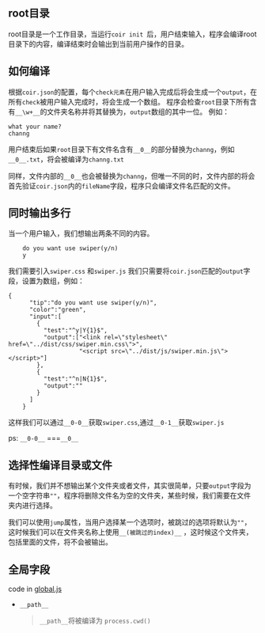 ## root目录
root目录是一个工作目录，当运行`coir init `后，用户结束输入，程序会编译root目录下的内容，编译结束时会输出到当前用户操作的目录。

## 如何编译
根据`coir.json`的配置，每个`check元素`在用户输入完成后将会生成一个`output`，在所有`check`被用户输入完成时，将会生成一个数组。
程序会检查`root`目录下所有含有`__\w+__`的文件夹名称并将其替换为，`output`数组的其中一位。
例如：
```
what your name?
channg
```
用户结束后如果`root`目录下有文件名含有`__0__`的部分替换为`channg`，例如`__0__.txt`，将会被编译为`channg.txt`

同样，文件内部的`__0__`也会被替换为`channg`，但唯一不同的时，文件内部的将会首先验证`coir.json`内的`fileName`字段，程序只会编译文件名匹配的文件。

## 同时输出多行
当一个用户输入，我们想输出两条不同的内容。
```
    do you want use swiper(y/n)
    y
```
我们需要引入`swiper.css` 和`swiper.js`
我们只需要将`coir.json`匹配的`output`字段，设置为数组，例如：
```
{
      "tip":"do you want use swiper(y/n)",
      "color":"green",
      "input":[
        {
          "test":"^y|Y{1}$",
          "output":["<link rel=\"stylesheet\" href=\"../dist/css/swiper.min.css\">",
                    "<script src=\"../dist/js/swiper.min.js\"></script>"]
        },
        {
          "test":"^n|N{1}$",
          "output":""
        }
      ]
    }
```
这样我们可以通过`__0-0__`获取`swiper.css`,通过`__0-1__`获取`swiper.js`

ps: `__0-0__` ===`__0__`

## 选择性编译目录或文件

有时候，我们并不想输出某个文件夹或者文件，其实很简单，只要`output`字段为一个空字符串`""`，程序将删除文件名为空的文件夹，某些时候，我们需要在文件夹内进行选择。

我们可以使用`jump`属性，当用户选择某一个选项时，被跳过的选项将默认为`""`，这时候我们可以在文件夹名称上使用`__(被跳过的index)__` ，这时候这个文件夹，包括里面的文件，将不会被输出。


## 全局字段

code in <a href="https://github.com/channg/coir/blob/master/bin/global.js">global.js</a>

* `__path__`
    > `__path__`将被编译为 `process.cwd()`
